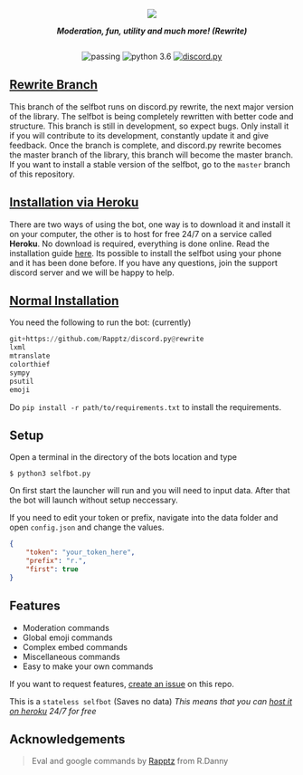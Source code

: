 <div align="center">
        <p> <img src="https://i.imgur.com/lBSqWgt.png"/> </p>
        <p><i><b>Moderation, fun, utility and much more! (Rewrite)</b></i></p>
	<p> 
		<a href="https://discord.gg/pmQSbAd"><img src="https://discordapp.com/api/guilds/345787308282478592/widget.png?style=banner2" alt="" /></a>
	</p>
	<p>	<img src="https://img.shields.io/badge/build-passing-brightgreen.svg" alt="passing" /></a>
		<img src="https://img.shields.io/badge/python-3.6-brightgreen.svg" alt="python 3.6" /></a>
		<a href="https://github.com/Rapptz/discord.py"><img src="https://img.shields.io/badge/discord-py-orange.svg" alt="discord.py" /></a>
	</p>
</div> 

## [Rewrite Branch](https://discordpy.readthedocs.io/en/rewrite/) 
This branch of the selfbot runs on discord.py rewrite, the next major version of the library. The selfbot is being completely rewritten with better code and structure. This branch is still in development, so expect bugs. Only install it if you will contribute to its development, constantly update it and give feedback. Once the branch is complete, and discord.py rewrite becomes the master branch of the library, this branch will become the master branch. If you want to install a stable version of the selfbot, go to the `master` branch of this repository.

## [Installation via Heroku](https://github.com/verixx/selfbot/wiki/heroku)
There are two ways of using the bot, one way is to download it and install it on your computer, the other is to host for free 24/7 on a service called **Heroku**. No download is required, everything is done online. Read the installation guide [here](https://github.com/verixx/selfbot/wiki/Heroku). Its possible to install the selfbot using your phone and it has been done before. If you have any questions, join the support discord server and we will be happy to help.

## [Normal Installation](https://github.com/verixx/selfbot/wiki)
You need the following to run the bot: (currently) 
```py
git+https://github.com/Rapptz/discord.py@rewrite
lxml
mtranslate
colorthief
sympy
psutil
emoji
```
Do `pip install -r path/to/requirements.txt` to install the requirements.
## Setup

Open a terminal in the directory of the bots location and type
```
$ python3 selfbot.py
```
On first start the launcher will run and you will need to input data. After that the bot will launch without setup neccessary.

If you need to edit your token or prefix, navigate into the data folder and open `config.json` and change the values.
```json
{
    "token": "your_token_here",
    "prefix": "r.",
    "first": true
}
```

## Features

* Moderation commands
* Global emoji commands
* Complex embed commands
* Miscellaneous commands
* Easy to make your own commands

If you want to request features, [create an issue](https://github.com/verixx/selfbot/issues) on this repo.


This is a `stateless selfbot` (Saves no data) *This means that you can [host it on heroku](https://github.com/verixx/selfbot/wiki/Heroku) 24/7 for free*  

## Acknowledgements

> Eval and google commands by [Rapptz](https://github.com/Rapptz) from R.Danny
